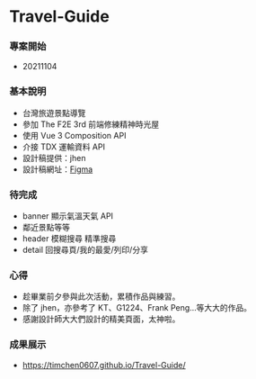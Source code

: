 # Travel-Guide

### 專案開始

- 20211104

### 基本說明

- 台灣旅遊景點導覽
- 參加 The F2E 3rd 前端修練精神時光屋
- 使用 Vue 3 Composition API
- 介接 TDX 運輸資料 API
- 設計稿提供：jhen
- 設計稿網址：[Figma](https://www.figma.com/file/fnHynjl6HHHCcqay2C4KVn)

### 待完成

- banner 顯示氣溫天氣 API
- 鄰近景點等等
- header 模糊搜尋 精準搜尋
- detail 回搜尋頁/我的最愛/列印/分享

### 心得

- 趁畢業前夕參與此次活動，累積作品與練習。
- 除了 jhen，亦參考了 KT、G1224、Frank Peng...等大大的作品。
- 感謝設計師大大們設計的精美頁面，太神啦。

### 成果展示

- https://timchen0607.github.io/Travel-Guide/
